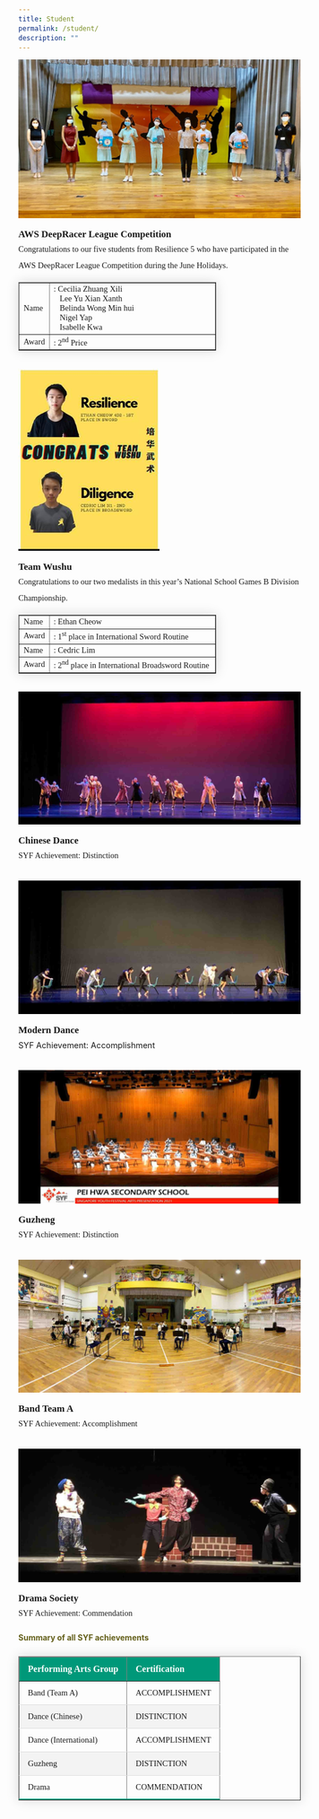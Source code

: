 ```yaml
---
title: Student
permalink: /student/
description: ""
---
```

<img src="/images/sa1.jpg">
<p style="margin-top:15px;font-size:17px;"><strong style="font-family:Tahoma;">AWS DeepRacer League Competition</strong></p>
<p style="font-size:14.5px; line-height:2;margin:-15px 0 13px 0px;font-family:Tahoma;">Congratulations to our five students from Resilience 5 who&nbsp;have participated in the AWS DeepRacer League Competition during the June Holidays.</p>

<table border="1" style="border-collapse: none;margin: 15px 0;font-size: 0.9em;font-family: sans-serif;min-width: 50px; box-shadow: 0 0 20px rgba(0, 0, 0, 0.15);width:70%;">
<tbody>

<tr>
<td style="font-size:14.5px;font-family:Tahoma; width:10%;">Name</td>
<td style="font-size:14.5px;font-family:Tahoma;">: Cecilia Zhuang Xili<br>&nbsp; &nbsp;Lee Yu Xian Xanth<br>&nbsp; &nbsp;Belinda Wong Min hui<br>&nbsp; &nbsp;Nigel Yap<br>&nbsp; &nbsp;Isabelle Kwa</td>
</tr>

<tr>
<td style="font-size:14.5px;font-family:Tahoma;">Award</td>
<td style="font-size:14.5px;font-family:Tahoma;">: 2<sup style="font-family:Tahoma;">nd</sup> Price</td>
</tr>

</tbody>
</table>

<br>

<img style="width: 50%;" src="/images/sa2.jpg">
<p style="margin-top:15px;font-size:17px;"><strong style="font-family:Tahoma;">Team Wushu</strong></p>

<p style="font-size:14.5px; line-height:2;margin:-15px 0 13px 0px;font-family:Tahoma;">Congratulations to our two medalists in this year’s National School Games B Division Championship.</p>


<table border="1" style="border-collapse: none;margin: 15px 0;font-size: 0.9em;font-family: sans-serif;min-width: 50px; box-shadow: 0 0 20px rgba(0, 0, 0, 0.15);width:70%;">
<tbody>

<tr>
<td style="font-size:14.5px;font-family:Tahoma;; width:10%;">Name</td>
<td style="font-size:14.5px;font-family:Tahoma;">: Ethan Cheow</td>
</tr>

<tr>
<td style="font-size:14.5px;font-family:Tahoma;">Award</td>
<td style="font-size:14.5px;font-family:Tahoma;">: 1<sup>st</sup> place in International Sword Routine</td>
</tr>  

<tr>
<td style="font-size:14.5px;font-family:Tahoma;">Name</td>
<td style="font-size:14.5px;font-family:Tahoma;">: Cedric Lim</td>
</tr>

<tr>
<td style="font-size:14.5px;font-family:Tahoma;">Award</td>
<td style="font-size:14.5px;font-family:Tahoma;">: 2<sup>nd</sup> place in International Broadsword Routine</td>
</tr>  

</tbody>
</table>

<br>

<img src="/images/sa3.jpg">
<p style="margin-top:15px;font-size:17px;"><strong style="font-family:Tahoma;">Chinese Dance</strong>
</p><p style="font-size:14.5px; line-height:2;margin:-15px 0 13px 0px;font-family:Tahoma;">SYF Achievement: Distinction</p>

<br>

<img src="/images/sa4.jpg">
<p style="margin-top:15px;font-size:17px;"><strong style="font-family:Tahoma;">Modern Dance</strong></p>
<p style="font-size:14.5px; line-height:2;margin:-15px 0 13px 0px;ffont-family:Tahoma;">SYF Achievement: Accomplishment</p>

<br>

<img src="/images/sa5.jpg">
<p style="margin-top:15px;font-size:17px;"><strong style="font-family:Tahoma;">Guzheng</strong></p>
<p style="font-size:14.5px; line-height:2;margin:-15px 0 13px 0px;font-family:Tahoma;">SYF Achievement: Distinction</p>
<br>

<img src="/images/sa6.jpg">
<p style="margin-top:15px;font-size:17px;"><strong style="font-family:Tahoma;">Band Team A</strong></p>
<p style="font-size:14.5px; line-height:2;margin:-15px 0 13px 0px;font-family:Tahoma;">SYF Achievement: Accomplishment</p>

<br>

<img src="/images/sa7.jpg">
<p style="margin-top:15px;font-size:17px;"><strong style="font-family:Tahoma;">Drama Society</strong></p>
<p style="font-size:14.5px; line-height:2;margin:-15px 0 13px 0px;font-family:Tahoma;">SYF Achievement: Commendation&nbsp;</p>

<h4 style="color:#635f1a;">Summary of all SYF achievements</h4>

<table border="1" style="border-collapse: collapse;margin: 25px 0;font-size: 0.9em;font-family: sans-serif;min-width: 400px; box-shadow: 0 0 20px rgba(0, 0, 0, 0.15);">
	
<thead style="background-color: #009879; font-weight: bold; font-size: 16px;">
		<tr>
			<td style="text-align:left;color:white;padding:12px 15px;font-family:Tahoma;">Performing Arts Group</td>
			<td style="text-align:left;color:white;padding:12px 15px;font-family:Tahoma;">Certification</td>
		</tr>
	</thead>

<tbody>
	
<tr style="border-bottom: 1px solid #dddddd;">
<td style="padding: 12px 15px; font-size:14.5px; font-family:Tahoma;">Band (Team A)</td>
<td style="padding: 12px 15px; font-size:14.5px; font-family:Tahoma;">ACCOMPLISHMENT</td>
	</tr>
	
<tr style="background-color: #f3f3f3;border-bottom: 1px solid #dddddd;">
<td style="padding: 12px 15px; font-size:14.5px; font-family:Tahoma;">Dance (Chinese)</td>
<td style="padding: 12px 15px; font-size:14.5px; font-family:Tahoma;">DISTINCTION</td>
</tr>
	
<tr style="border-bottom: 1px solid #dddddd;">
<td style="padding: 12px 15px; font-size:14.5px; font-family:Tahoma;">Dance (International)</td>
<td style="padding: 12px 15px; font-size:14.5px; font-family:Tahoma;">ACCOMPLISHMENT</td>
</tr>
	
<tr style="background-color: #f3f3f3;border-bottom: 1px solid #dddddd;">
<td style="padding: 12px 15px; font-size:14.5px; font-family:Tahoma;">Guzheng</td>
<td style="padding: 12px 15px; font-size:14.5px; font-family:Tahoma;">DISTINCTION</td>
</tr>

<tr style="border-bottom: 2px solid #009879;">
<td style="padding: 12px 15px; font-size:14.5px; font-family:Tahoma;">Drama</td>
<td style="padding: 12px 15px; font-size:14.5px; font-family:Tahoma;">COMMENDATION</td>
</tr>
	
</tbody>
</table>